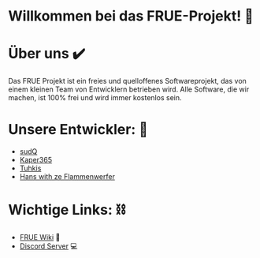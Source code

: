 # Willkommen bei das FRUE-Projekt! :wave:

# Über uns :heavy_check_mark:

Das FRUE Projekt ist ein freies und quelloffenes Softwareprojekt, das von einem kleinen Team von Entwicklern betrieben wird. Alle Software, die wir machen, ist 100% frei und wird immer kostenlos sein.

# Unsere Entwickler: :penguin:

- [sudQ](https://github.com/Suppabreak)
- [Kaper365](https://github.com/Kaper365)
- [Tuhkis](https://github.com/Tuhkis)
- [Hans with ze Flammenwerfer](https://github.com/Boris-Dimov)

# Wichtige Links: :chains:

- [FRUE Wiki](https://github.com/FRUE-Wiki) :book:
- [Discord Server](https://discord.gg/qRysc6bVRv) :computer:
